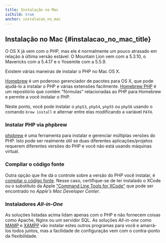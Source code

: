 ```yaml
---
title: Instalação no Mac
isChild: true
anchor: instalacao_no_mac
---
```


## Instalação no Mac {#instalacao_no_mac_title}

O OS X já vem com o PHP, mas ele é normalmente um pouco atrasado em relação à última versão estável. O Mountain Lion vem com a 5.3.10, o Mavericks com a 5.4.17 e o Yosemite com a 5.5.9.

Existem várias maneiras de instalar o PHP no Mac OS X.

[Homebrew](http://brew.sh/) é um poderoso gerenciador de pacotes para OS X, que pode ajudá-lo a instalar o PHP e várias extensões facilmente. [Homebrew PHP] é um repositório que contém "fórmulas" relacionadas ao PHP para Homebrew e permite a você instalar o PHP.

Neste ponto, você pode instalar o `php53`, `php54`, `php55` ou `php56` usando o comando `brew install` e alternar entre elas modificando a variável `PATH`.

### Instalar PHP via phpbrew

[phpbrew] é uma ferramenta para instalar e gerenciar múltiplas versões do PHP. Isto pode ser realmente útil se duas diferentes aplicações/projetos requerem diferentes versões do PHP e você não está usando máquinas virtual.

### Compilar o código fonte

Outra opção que lhe dá o controle sobre a versão do PHP você instalar, é [compilar o código fonte][mac-compile].
Nesse caso, certifique-se de ter instalado o XCode ou o substituto da Apple ["Command Line Tools for XCode"] que pode ser encontrado no _Apple's Mac Developer Center_.

### Instaladores _All-in-One_

As soluções listadas acima lidam apenas com o PHP e não fornecem coisas como Apache, Nginx ou um servidor SQL. As soluções _All-in-one_ como [MAMP][mamp-downloads] e [XAMPP][xampp] vão instalar estes outros programas para você e amarrá-los todos juntos, mas a facilidade de configuração vem com o contra-ponto da flexibilidade.

[Homebrew]: http://brew.sh/
[Homebrew PHP]: https://github.com/Homebrew/homebrew-php#installation
[mac-compile]: http://www.php.net/manual/en/install.macosx.compile.php
[xcode-gcc-substitution]: https://github.com/kennethreitz/osx-gcc-installer
["Command Line Tools for XCode"]: https://developer.apple.com/downloads
[mamp-downloads]: http://www.mamp.info/en/downloads/
[phpbrew]: https://github.com/phpbrew/phpbrew
[xampp]: http://www.apachefriends.org/en/xampp.html